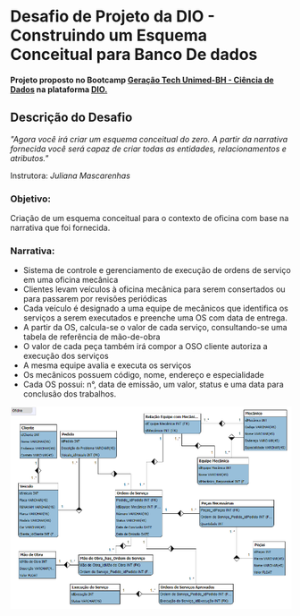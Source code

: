 # Desafio de Projeto da DIO - Construindo um Esquema Conceitual para Banco De dados
#### Projeto proposto no Bootcamp [Geração Tech Unimed-BH - Ciência de Dados](https://www.dio.me/bootcamp/geracao-tech-unimed-bh-ciencia-de-dados?ref=CG-bootcamp-unimed-bh-ciencia-de-dados) na plataforma [DIO.](https://www.dio.me/)

## Descrição do Desafio
_"Agora você irá criar um esquema conceitual do zero. A partir da narrativa fornecida você será capaz de criar todas as entidades, relacionamentos e atributos."_ 

Instrutora: *Juliana Mascarenhas*
</b>

### **Objetivo:**

Criação de um esquema conceitual para o contexto de oficina com base na narrativa que foi fornecida.



### Narrativa:

- Sistema de controle e gerenciamento de execução de ordens de serviço em uma oficina mecânica
- Clientes levam veículos à oficina mecânica para serem consertados ou para passarem por revisões periódicas
- Cada veículo é designado a uma equipe de mecânicos que identifica os serviços a serem executados e preenche uma OS com data de entrega.
- A partir da OS, calcula-se o valor de cada serviço, consultando-se uma tabela de referência de mão-de-obra
- O valor de cada peça também irá compor a OSO cliente autoriza a execução dos serviços
- A mesma equipe avalia e executa os serviços
- Os mecânicos possuem código, nome, endereço e especialidade
- Cada OS possui: n°, data de emissão, um valor, status e uma data para conclusão dos trabalhos.

![](https://github.com/SladeSouzaSantos/Modelagem-EER-Oficina---Desafio-DIO/blob/main/oficina.png)
